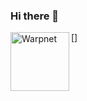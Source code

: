 ### Hi there 👋 
[<img align="left" height="94px" width="94px" alt="Warpnet" src="https://www.spacex.com/static/images/share.jpg"/>]

<!--
- 🔭 I’m currently working on Storm Devs
- 🌱 I’m currently learning JS, HTML, CSS
- 📫 How to reach me: DISCORD > ! Luiz#7259 or https://discord.gg/9bxUvruKqr
- ⚡ Fun fact: KKJN$
-->
